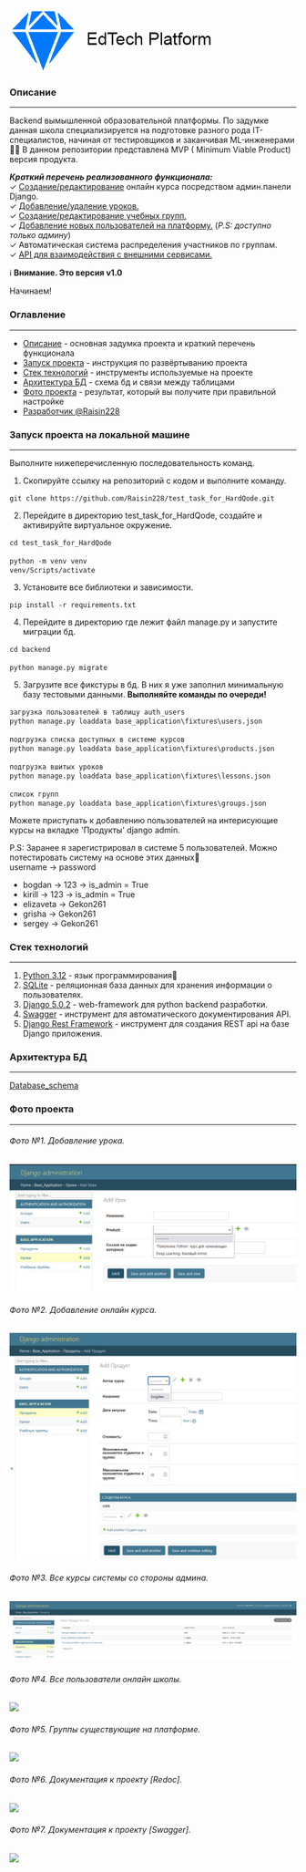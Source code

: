 [![ProjectLogo](https://github.com/Raisin228/test_task_for_HardQode/blob/main/photos/Logo.png
)](https://github.com/Raisin228/test_task_for_HardQode)

### Описание

---

Backend вымышленной образовательной платформы. По задумке данная школа специализируется на подготовке разного
рода IT-специалистов, начиная от тестировщиков и заканчивая ML-инженерами👨‍💻 В данном репозитории представлена MVP (
Minimum
Viable Product) версия продукта.

***Краткий перечень реализованного функционала:***  
✓ [Создание/редактирование](#фото-2-добавление-онлайн-курса-) онлайн курса посредством админ.панели Django.  
✓ [Добавление/удаление уроков.](#фото-1-добавление-урока-)  
✓ [Создание/редактирование учебных групп.](#фото-5-группы-существующие-на-платформе-)  
✓ [Добавление новых пользователей на платформу.](#фото-4-все-пользователи-онлайн-школы-) (*P.S: доступно только админу*)  
✓ Автоматическая система распределения участников по группам.  
✓ [API для взаимодействия с внешними сервисами.](#фото-7-документация-к-проекту-swagger-)

ℹ️ **Внимание. Это версия v1.0**

Начинаем!

### Оглавление

---

- [Описание](#описание) - основная задумка проекта и краткий перечень функционала
- [Запуск проекта](#запуск-проекта-на-локальной-машине) - инструкция по развёртыванию проекта
- [Стек технологий](#стек-технологий) - инструменты используемые на проекте
- [Архитектура БД](#архитектура-бд) - схема бд и связи между таблицами
- [Фото проекта](#фото-проекта) - результат, который вы получите при правильной настройке
- [Разработчик @Raisin228](https://github.com/Raisin228)

### Запуск проекта на локальной машине

---

Выполните нижеперечисленную последовательность команд.

1. Скопируйте ссылку на репозиторий с кодом и выполните команду.

```commandline
git clone https://github.com/Raisin228/test_task_for_HardQode.git
```

2. Перейдите в директорию test_task_for_HardQode, создайте и активируйте виртуальное окружение.

```commandline
cd test_task_for_HardQode

python -m venv venv
venv/Scripts/activate
```

3. Установите все библиотеки и зависимости.

```commandline
pip install -r requirements.txt
```

4. Перейдите в директорию где лежит файл manage.py и запустите миграции бд.
```commandline
cd backend

python manage.py migrate
```

5. Загрузите все фикстуры в бд. В них я уже заполнил минимальную базу тестовыми данными.
**Выполняйте команды по очереди!**
```commandline
загрузка пользователей в таблицу auth_users
python manage.py loaddata base_application\fixtures\users.json

подгрузка списка доступных в системе курсов
python manage.py loaddata base_application\fixtures\products.json

подгрузка вшитых уроков
python manage.py loaddata base_application\fixtures\lessons.json

список групп
python manage.py loaddata base_application\fixtures\groups.json 
```

Можете приступать к добавлению пользователей на интерисующие курсы на вкладке 'Продукты' django admin.

P.S: Заранее я зарегистрировал в системе 5 пользователей. Можно потестировать систему на основе этих данных🤞  
username -> password  
* bogdan -> 123 -> is_admin = True
* kirill -> 123 -> is_admin = True
* elizaveta -> Gekon261
* grisha -> Gekon261
* sergey -> Gekon261


### Стек технологий

---

1. [Python 3.12](https://www.python.org/) - язык программирования🐍
2. [SQLite](https://www.sqlite.org/index.html) - реляционная база данных для хранения информации о пользователях.
3. [Django 5.0.2](https://www.djangoproject.com/) - web-framework для python backend разработки.
4. [Swagger](https://docs.swagger.io/spec.html) - инструмент для автоматического документирования API.
5. [Django Rest Framework](https://www.django-rest-framework.org/) - инструмент для создания REST api на базе
Django приложения.


### Архитектура БД

---

[Database_schema](https://github.com/Raisin228/test_task_for_HardQode/blob/main/photos/Database_schema.png)


### Фото проекта

---

###### *Фото №1. Добавление урока.*  
<img src="https://github.com/Raisin228/test_task_for_HardQode/blob/main/photos/adding_lesson.png">

###### *Фото №2. Добавление онлайн курса.*  
<img src="https://github.com/Raisin228/test_task_for_HardQode/blob/main/photos/adding_product.png">

###### *Фото №3. Все курсы системы со стороны админа.*  
<img src="https://github.com/Raisin228/test_task_for_HardQode/blob/main/photos/Django_admin_product.png">

###### *Фото №4. Все пользователи онлайн школы.*  
<img src="https://github.com/Raisin228/test_task_for_HardQode/blob/main/photos/Django_admin_users.png)">

###### *Фото №5. Группы существующие на платформе.*  
<img src="https://github.com/Raisin228/test_task_for_HardQode/blob/main/photos/show_all_groups.png)">

###### *Фото №6. Документация к проекту [Redoc].*  
<img src="https://github.com/Raisin228/test_task_for_HardQode/blob/main/photos/redoc.png)">

###### *Фото №7. Документация к проекту [Swagger].*  
<img src="https://github.com/Raisin228/test_task_for_HardQode/blob/main/photos/swagger.png)">

